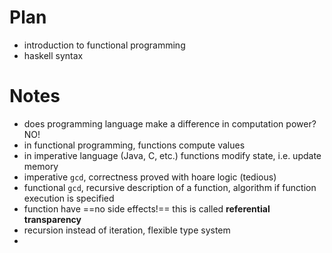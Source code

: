 
# Plan
- introduction to functional programming
- haskell syntax

# Notes

- does programming language make a difference in computation power? NO!
- in functional programming, functions compute values
- in imperative language (Java, C, etc.) functions modify state, i.e. update memory
- imperative `gcd`, correctness proved with hoare logic (tedious)
- functional `gcd`, recursive description of a function, algorithm if function execution is specified
- function have ==no side effects!== this is called **referential transparency**
- recursion instead of iteration, flexible type system
- 

